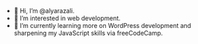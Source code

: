 - 👋 Hi, I’m @alyarazali.
- 👀 I’m interested in web development.
- 🌱 I’m currently learning more on WordPress development and sharpening my JavaScript skills via freeCodeCamp.

<!---
alyarazali/alyarazali is a ✨ special ✨ repository because its `README.md` (this file) appears on your GitHub profile.
You can click the Preview link to take a look at your changes.
--->

